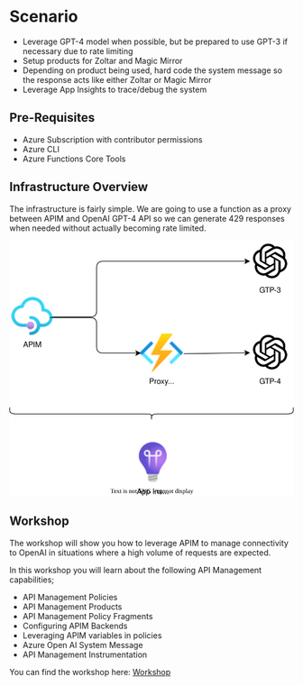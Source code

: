 # Scenario
- Leverage GPT-4 model when possible, but be prepared to use GPT-3 if necessary due to rate limiting
- Setup products for Zoltar and Magic Mirror
- Depending on product being used, hard code the system message so the response acts like either Zoltar or Magic Mirror
- Leverage App Insights to trace/debug the system

## Pre-Requisites
- Azure Subscription with contributor permissions
- Azure CLI
- Azure Functions Core Tools

## Infrastructure Overview
The infrastructure is fairly simple.  We are going to use a function as a proxy between APIM and OpenAI GPT-4 API so we can generate 429 responses when needed without actually becoming rate limited.

![Alt text](docs/img/scenariooverview.drawio.svg)

## Workshop
The workshop will show you how to leverage APIM to manage connectivity to OpenAI in situations where a high volume of requests are expected.

In this workshop you will learn about the following API Management capabilities;
- API Management Policies
- API Management Products
- API Management Policy Fragments
- Configuring APIM Backends
- Leveraging APIM variables in policies
- Azure Open AI System Message
- API Management Instrumentation

You can find the workshop here: [Workshop](docs/workshop.md)